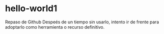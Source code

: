 # hello-world1
Repaso de Github
Despeés de un tiempo sin usarlo, intento ir de frente para adoptarlo como herramienta o recurso definitivo.
